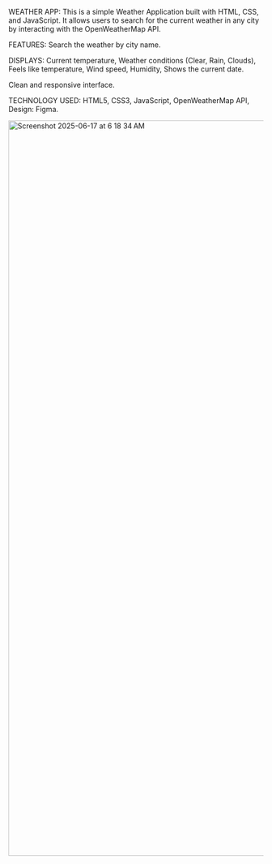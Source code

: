 WEATHER APP:
This is a simple Weather Application built with HTML, CSS, and JavaScript. It allows users to search for the current weather in any city by interacting with the OpenWeatherMap API.

FEATURES:
Search the weather by city name.

DISPLAYS:
 Current temperature,
 Weather conditions (Clear, Rain, Clouds),
 Feels like temperature,
 Wind speed,
 Humidity,
 Shows the current date.

Clean and responsive interface.

TECHNOLOGY USED:
 HTML5,
 CSS3,
 JavaScript,
 OpenWeatherMap API,
 Design: Figma.

<img width="1449" alt="Screenshot 2025-06-17 at 6 18 34 AM" src="https://github.com/user-attachments/assets/a65d6747-a069-4531-b21a-057e1c228d51" />
